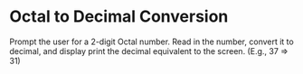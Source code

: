 Octal to Decimal Conversion
===========================
Prompt the user for a 2-digit Octal number. Read in the number, convert it to decimal, and display print the decimal equivalent to the screen.  (E.g., 37 =>  31)

